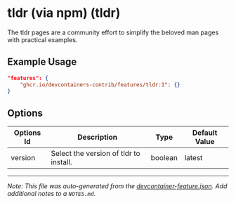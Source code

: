 
# tldr (via npm) (tldr)

The tldr pages are a community effort to simplify the beloved man pages with practical examples.

## Example Usage

```json
"features": {
    "ghcr.io/devcontainers-contrib/features/tldr:1": {}
}
```

## Options

| Options Id | Description | Type | Default Value |
|-----|-----|-----|-----|
| version | Select the version of tldr to install. | boolean | latest |



---

_Note: This file was auto-generated from the [devcontainer-feature.json](https://github.com/devcontainers-contrib/features/blob/main/src/tldr/devcontainer-feature.json).  Add additional notes to a `NOTES.md`._
